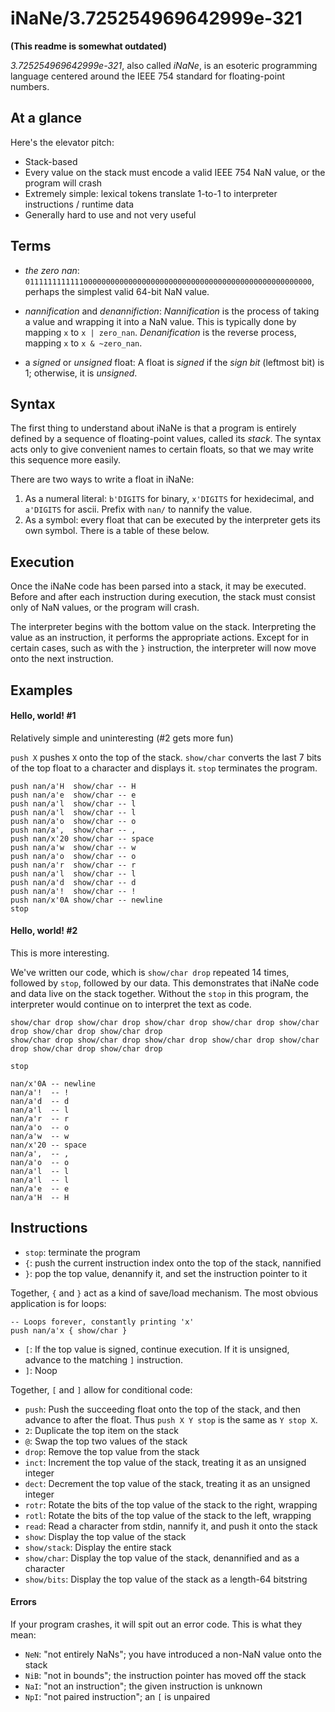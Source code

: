 # iNaNe/3.725254969642999e-321

**(This readme is somewhat outdated)**

*3.725254969642999e-321*, also called *iNaNe*, is an esoteric programming language centered around the IEEE 754 standard for floating-point numbers.

## At a glance

Here's the elevator pitch:

- Stack-based
- Every value on the stack must encode a valid IEEE 754 NaN value, or the program will crash
- Extremely simple: lexical tokens translate 1-to-1 to interpreter instructions / runtime data
- Generally hard to use and not very useful

## Terms

- *the zero nan*: `0111111111111000000000000000000000000000000000000000000000000000`, perhaps the simplest valid 64-bit NaN value.

- *nannification* and *denannifiction*: *Nannification* is the process of taking a value and wrapping it into a NaN value. This is typically done by mapping `x` to `x | zero_nan`. *Denanification* is the reverse process, mapping `x` to `x & ~zero_nan`.

- a *signed* or *unsigned* float: A float is *signed* if the *sign bit* (leftmost bit) is 1; otherwise, it is *unsigned*.

## Syntax

The first thing to understand about iNaNe is that a program is entirely defined by a sequence of floating-point values, called its *stack*. The syntax acts only to give convenient names to certain floats, so that we may write this sequence more easily.

There are two ways to write a float in iNaNe:

1. As a numeral literal: `b'DIGITS` for binary, `x'DIGITS` for hexidecimal, and `a'DIGITS` for ascii. Prefix with `nan/` to nannify the value.
2. As a symbol: every float that can be executed by the interpreter gets its own symbol. There is a table of these below.

## Execution

Once the iNaNe code has been parsed into a stack, it may be executed. Before and after each instruction during execution, the stack must consist only of NaN values, or the program will crash.

The interpreter begins with the bottom value on the stack. Interpreting the value as an instruction, it performs the appropriate actions. Except for in certain cases, such as with the `}` instruction, the interpreter will now move onto the next instruction.

## Examples

#### Hello, world! #1

Relatively simple and uninteresting (#2 gets more fun)

`push X` pushes `X` onto the top of the stack. `show/char` converts the last 7 bits of the top float to a character and displays it. `stop` terminates the program.

```
push nan/a'H  show/char -- H
push nan/a'e  show/char -- e
push nan/a'l  show/char -- l
push nan/a'l  show/char -- l
push nan/a'o  show/char -- o
push nan/a',  show/char -- ,
push nan/x'20 show/char -- space
push nan/a'w  show/char -- w
push nan/a'o  show/char -- o
push nan/a'r  show/char -- r
push nan/a'l  show/char -- l
push nan/a'd  show/char -- d
push nan/a'!  show/char -- !
push nan/x'0A show/char -- newline
stop
```

#### Hello, world! #2

This is more interesting.

We've written our code, which is `show/char drop` repeated 14 times, followed by `stop`, followed by our data. This demonstrates that iNaNe code and data live on the stack together. Without the `stop` in this program, the interpreter would continue on to interpret the text as code.

```
show/char drop show/char drop show/char drop show/char drop show/char drop show/char drop show/char drop
show/char drop show/char drop show/char drop show/char drop show/char drop show/char drop show/char drop

stop

nan/x'0A -- newline
nan/a'!  -- !
nan/a'd  -- d
nan/a'l  -- l
nan/a'r  -- r
nan/a'o  -- o
nan/a'w  -- w
nan/x'20 -- space
nan/a',  -- ,
nan/a'o  -- o
nan/a'l  -- l
nan/a'l  -- l
nan/a'e  -- e
nan/a'H  -- H
```

## Instructions

- `stop`: terminate the program
- `{`: push the current instruction index onto the top of the stack, nannified
- `}`: pop the top value, denannify it, and set the instruction pointer to it

Together, `{` and `}` act as a kind of save/load mechanism. The most obvious application is for loops:

```
-- Loops forever, constantly printing 'x'
push nan/a'x { show/char }
```

- `[`: If the top value is signed, continue execution. If it is unsigned, advance to the matching `]` instruction.
- `]`: Noop

Together, `[` and `]` allow for conditional code:

- `push`: Push the succeeding float onto the top of the stack, and then advance to after the float. Thus `push X Y stop` is the same as `Y stop X`.
- `2`: Duplicate the top item on the stack
- `@`: Swap the top two values of the stack
- `drop`: Remove the top value from the stack
- `inct`: Increment the top value of the stack, treating it as an unsigned integer
- `dect`: Decrement the top value of the stack, treating it as an unsigned integer
- `rotr`: Rotate the bits of the top value of the stack to the right, wrapping
- `rotl`: Rotate the bits of the top value of the stack to the left, wrapping
- `read`: Read a character from stdin, nannify it, and push it onto the stack
- `show`: Display the top value of the stack
- `show/stack`: Display the entire stack
- `show/char`: Display the top value of the stack, denannified and as a character
- `show/bits`: Display the top value of the stack as a length-64 bitstring

#### Errors

If your program crashes, it will spit out an error code. This is what they mean:

- `NeN`: "not entirely NaNs"; you have introduced a non-NaN value onto the stack
- `NiB`: "not in bounds"; the instruction pointer has moved off the stack
- `NaI`: "not an instruction"; the given instruction is unknown
- `NpI`: "not paired instruction"; an `[` is unpaired
